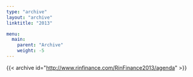 ```yaml
---
type: "archive"
layout: "archive"
linktitle: "2013"

menu:
  main:
    parent: "Archive"
    weight: -5
---
```


{{< archive id="http://www.rinfinance.com/RinFinance2013/agenda" >}}

